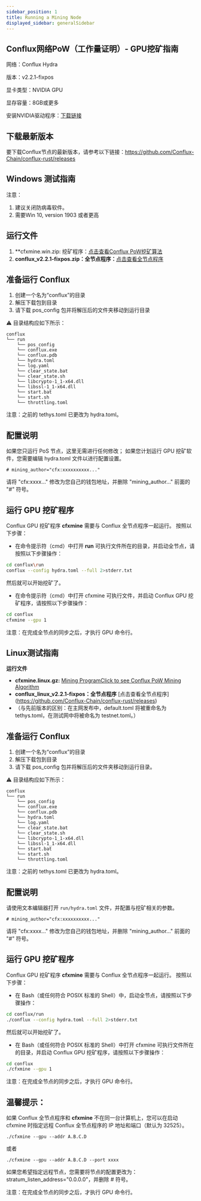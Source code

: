 ```yaml
---
sidebar_position: 1
title: Running a Mining Node
displayed_sidebar: generalSidebar
---
```


## Conflux网络PoW（工作量证明）- GPU挖矿指南

网络：Conflux Hydra

版本：v2.2.1-fixpos

显卡类型：NVIDIA GPU

显存容量：8GB或更多

安装NVIDIA驱动程序：[下载链接](https://www.nvidia.cn/Download/index.aspx?lang=cn)

## 下载最新版本
要下载Conflux节点的最新版本，请参考以下链接：https://github.com/Conflux-Chain/conflux-rust/releases


## Windows 测试指南
注意：

1. 建议关闭防病毒软件。
2. 需要Win 10, version 1903 或者更高

## 运行文件

1. **cfxmine.win.zip: 挖矿程序：[点击查看Conflux PoW挖矿算法](https://github.com/Conflux-Chain/open-cfxmine/releases)
2. **conflux_v2.2.1-fixpos.zip：全节点程序：**[点击查看全节点程序](https://github.com/Conflux-Chain/conflux-rust/releases)

## 准备运行 Conflux
1. 创建一个名为“conflux”的目录
2. 解压下载包到目录
3. 请下载 pos_config 包并将解压后的文件夹移动到运行目录

:warning: 目录结构应如下所示：

```
conflux
└── run
    └── pos_config
    └── conflux.exe
    └── conflux.pdb
    └── hydra.toml
    └── log.yaml
    └── clear_state.bat
    └── clear_state.sh
    └── libcrypto-1_1-x64.dll
    └── libssl-1_1-x64.dll
    └── start.bat
    └── start.sh
    └── throttling.toml
```

注意：之前的 tethys.toml 已更改为 hydra.toml。


## 配置说明

如果您只运行 PoS 节点，这里无需进行任何修改； 如果您计划运行 GPU 挖矿软件，您需要编辑 hydra.toml 文件以进行配置设置。

```
# mining_author="cfx:xxxxxxxxxx..."
```

请将 "cfx:xxxx..." 修改为您自己的钱包地址，并删除 "mining_author..." 前面的 "#" 符号。


## 运行 GPU 挖矿程序

Conflux GPU 挖矿程序 **cfxmine** 需要与 Conflux 全节点程序一起运行。 按照以下步骤：

- 在命令提示符（cmd）中打开 **run** 可执行文件所在的目录，并启动全节点，请按照以下步骤操作：

```bash
cd conflux\run
conflux --config hydra.toml --full 2>stderr.txt
```

然后就可以开始挖矿了。

- 在命令提示符（cmd）中打开 cfxmine 可执行文件，并启动 Conflux GPU 挖矿程序，请按照以下步骤操作：

```bash
cd conflux
cfxmine --gpu 1
```

注意：在完成全节点的同步之后，才执行 GPU 命令行。

## Linux测试指南

**运行文件**

- **cfxmine.linux.gz:** [Mining ProgramClick to see Conflux PoW Mining Algorithm](https://github.com/Conflux-Chain/open-cfxmine/releases)
- **conflux_linux_v2.2.1-fixpos：全节点程序** \[点击查看全节点程序\] (https://github.com/Conflux-Chain/conflux-rust/releases)
- （与先前版本的区别：在主网发布中，default.toml 将被重命名为 tethys.toml，在测试网中将被命名为 testnet.toml。）

## 准备运行 Conflux

1. 创建一个名为“conflux”的目录
2. 解压下载包到目录
3. 请下载 pos_config 包并将解压后的文件夹移动到运行目录。

:warning: 目录结构应如下所示：

```
conflux
└── run
    └── pos_config
    └── conflux.exe
    └── conflux.pdb
    └── hydra.toml
    └── log.yaml
    └── clear_state.bat
    └── clear_state.sh
    └── libcrypto-1_1-x64.dll
    └── libssl-1_1-x64.dll
    └── start.bat
    └── start.sh
    └── throttling.toml
```

注意：之前的 tethys.toml 已更改为 hydra.toml。

## 配置说明

请使用文本编辑器打开 `run/hydra.toml` 文件，并配置与挖矿相关的参数。

```
# mining_author="cfx:xxxxxxxxxx..."
```

请将 "cfx:xxxx..." 修改为您自己的钱包地址，并删除 "mining_author..." 前面的 "#" 符号。


## 运行 GPU 挖矿程序

Conflux GPU 挖矿程序 **cfxmine** 需要与 Conflux 全节点程序一起运行。 按照以下步骤：

- 在 Bash（或任何符合 POSIX 标准的 Shell）中，启动全节点，请按照以下步骤操作：

```bash
cd conflux/run
./conflux --config hydra.toml --full 2>stderr.txt
```

然后就可以开始挖矿了。

- 在 Bash（或任何符合 POSIX 标准的 Shell）中打开 cfxmine 可执行文件所在的目录，并启动 Conflux GPU 挖矿程序，请按照以下步骤操作：

```bash
cd conflux
./cfxmine --gpu 1
```

注意：在完成全节点的同步之后，才执行 GPU 命令行。

## 温馨提示：

如果 Conflux 全节点程序和 **cfxmine** 不在同一台计算机上，您可以在启动 cfxmine 时指定远程 Conflux 全节点程序的 IP 地址和端口（默认为 32525）。

```
./cfxmine --gpu --addr A.B.C.D
```

或者

```
./cfxmine --gpu --addr A.B.C.D --port xxxx
```

如果您希望指定远程节点，您需要将节点的配置更改为：stratum_listen_address="0.0.0.0"，并删除 # 符号。

注意：在完成全节点的同步之后，才执行 GPU 命令行。
